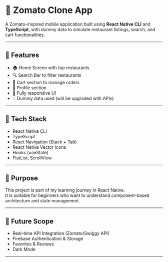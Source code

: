 # 🍔 Zomato Clone App

A Zomato-inspired mobile application built using **React Native CLI** and **TypeScript**, with dummy data to simulate restaurant listings, search, and cart functionalities.

---

## 🚀 Features

- 🏠 Home Screen with top restaurants
- 🔍 Search Bar to filter restaurants
- 🛒 Cart section to manage orders
- 👤 Profile section
- 📱 Fully responsive UI
- 💡 Dummy data used (will be upgraded with APIs)

---

## 🔧 Tech Stack

- React Native CLI
- TypeScript
- React Navigation (Stack + Tab)
- React Native Vector Icons
- Hooks (useState)
- FlatList, ScrollView

---

## 🧠 Purpose

This project is part of my learning journey in React Native.  
It is suitable for beginners who want to understand component-based architecture and state management.

---

## 🔮 Future Scope

- Real-time API Integration (Zomato/Swiggy API)
- Firebase Authentication & Storage
- Favorites & Reviews
- Dark Mode

---

